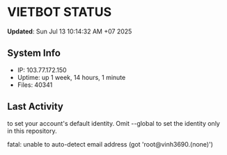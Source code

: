 # VIETBOT STATUS
**Updated**: Sun Jul 13 10:14:32 AM +07 2025

## System Info
- IP: 103.77.172.150
- Uptime: up 1 week, 14 hours, 1 minute
- Files: 40341

## Last Activity

to set your account's default identity.
Omit --global to set the identity only in this repository.

fatal: unable to auto-detect email address (got 'root@vinh3690.(none)')
